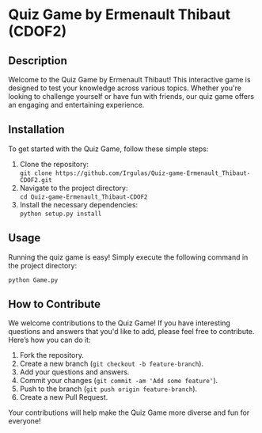 <h1>Quiz Game by Ermenault Thibaut (CDOF2)</h1>

<h2>Description</h2>
<p>Welcome to the Quiz Game by Ermenault Thibaut! This interactive game is designed to test your knowledge across various topics. Whether you're looking to challenge yourself or have fun with friends, our quiz game offers an engaging and entertaining experience.</p>

<h2>Installation</h2>
<p>To get started with the Quiz Game, follow these simple steps:</p>
<ol>
    <li>Clone the repository:<br>
        <code>git clone https://github.com/Irgulas/Quiz-game-Ermenault_Thibaut-CDOF2.git</code>
    </li>
    <li>Navigate to the project directory:<br>
        <code>cd Quiz-game-Ermenault_Thibaut-CDOF2</code>
    </li>
    <li>Install the necessary dependencies:<br>
        <code>python setup.py install</code>
    </li>
</ol>

<h2>Usage</h2>
<p>Running the quiz game is easy! Simply execute the following command in the project directory:</p>
   <code>python Game.py</code>

<h2>How to Contribute</h2>
<p>We welcome contributions to the Quiz Game! If you have interesting questions and answers that you'd like to add, please feel free to contribute. Here’s how you can do it:</p>
<ol>
    <li>Fork the repository.</li>
    <li>Create a new branch (<code>git checkout -b feature-branch</code>).</li>
    <li>Add your questions and answers.</li>
    <li>Commit your changes (<code>git commit -am 'Add some feature'</code>).</li>
    <li>Push to the branch (<code>git push origin feature-branch</code>).</li>
    <li>Create a new Pull Request.</li>
</ol>
<p>Your contributions will help make the Quiz Game more diverse and fun for everyone!</p>